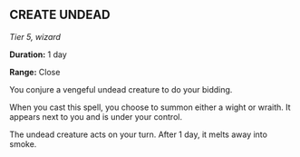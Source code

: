 ## CREATE UNDEAD

_Tier 5, wizard_

**Duration:** 1 day

**Range:** Close

You conjure a vengeful undead creature to do your bidding.

When you cast this spell, you choose to summon either a wight or wraith. It appears next to you and is under your control.

The undead creature acts on your turn. After 1 day, it melts away into smoke.

